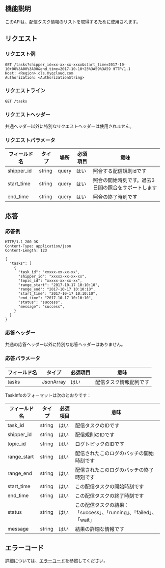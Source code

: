 ## 機能説明

このAPIは、配信タスク情報のリストを取得するために使用されます。

## リクエスト

### リクエスト例

```
GET /tasks?shipper_id=xx-xx-xx-xxxx&start_time=2017-10-10+00%3A00%3A00&end_time=2017-10-10+23%3A59%3A59 HTTP/1.1
Host: <Region>.cls.myqcloud.com
Authorization: <AuthorizationString>
```

### リクエストライン

```
GET /tasks
```

### リクエストヘッダー

共通ヘッダー以外に特別なリクエストヘッダーは使用されません。

### リクエストパラメータ

| フィールド名        |  タイプ  | 場所  | 必須項目 |      意味                      |
|--------------|--------|------|---------|---------------------------------|
| shipper_id   | string | query| はい      |照合する配信規則idです                  |
| start_time   | string | query| はい      |照合の開始時刻です。過去3日間の照合をサポートします  |
| end_time     | string | query| はい      |照合の終了時刻です                     |

## 応答

### 応答例

```
HTTP/1.1 200 OK
Content-Type: application/json
Content-Length: 123

{
  "tasks": [
    {
      "task_id": "xxxxx-xx-xx-xx",
      "shipper_id": "xxxxx-xx-xx-xx",
      "topic_id": "xxxxx-xx-xx-xx",
      "range_start": "2017-10-17 10:10:10",
      "range_end": "2017-10-17 10:10:10",
      "start_time": "2017-10-17 10:10:10",
      "end_time": "2017-10-17 10:10:10",
      "status": "success",
      "message": "success",
    }
  ]
}
```

### 応答ヘッダー

共通の応答ヘッダー以外に特別な応答ヘッダーはありません。

### 応答パラメータ

|  フィールド名      |  タイプ     | 必須項目 |        意味                    |
|-------------|-----------|---------|-------------------------------|
| tasks       | JsonArray | はい      | 配信タスク情報配列です                |

TaskInfoのフォーマットは次のとおりです：

|  フィールド名     |  タイプ  | 必須項目 |        意味                    |
|------------|--------|---------|-------------------------------|
| task_id    | string | はい      | 配信タスクのIDです                |
| shipper_id | string | はい      | 配信規則のIDです                |
| topic_id | string | はい   | ログトピックのIDです                |
| range_start| string | はい      | 配信されたこのログのバッチの開始時刻です         |
| range_end  | string | はい      | 配信されたこのログのバッチの終了時刻です         |
| start_time | string | はい      | この配信タスクの開始時刻です           |
| end_time   | string | はい      | この配信タスクの終了時刻です           |
| status     | string | はい      | この配信タスクの結果：「success」、「running」、「failed」、「wait」 |
| message    | string | はい      | 結果の詳細な情報です                  |

## エラーコード

詳細については、[エラーコード](https://cloud.tencent.com/document/product/614/12402)を参照してください。

